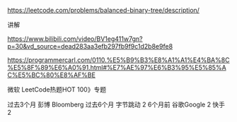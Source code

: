 https://leetcode.com/problems/balanced-binary-tree/description/

讲解

https://www.bilibili.com/video/BV1eg411w7gn?p=30&vd_source=dead283aa3efb297fb9f9c1d2b8e9fe8

https://programmercarl.com/0110.%E5%B9%B3%E8%A1%A1%E4%BA%8C%E5%8F%89%E6%A0%91.html#%E7%AE%97%E6%B3%95%E5%85%AC%E5%BC%80%E8%AF%BE


微软
LeetCode热题HOT 100》专题


过去3个月
彭博 Bloomberg
过去6个月
字节跳动
2
6个月前
谷歌Google
2
快手
2
